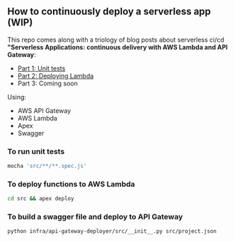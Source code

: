 ## How to continuously deploy a serverless app (WIP)

This repo comes along with a triology of blog posts about serverless ci/cd __"Serverless Applications: continuous delivery with AWS Lambda and API Gateway__:

- [Part 1: Unit tests](https://medium.com/@rotemtam/serverless-applications-continuous-delivery-with-aws-lambda-and-api-gateway-part-1-unit-tests-e517aa1cd09e#.pel2h58f2)
- [Part 2: Deploying Lambda](https://medium.com/@rotemtam/serverless-applications-continuous-delivery-with-aws-lambda-and-api-gateway-part-2-deploying-87e3a95236f8#.cpj7vj7eo)
- Part 3: Coming soon

Using:
- AWS API Gateway
- AWS Lambda
- Apex
- Swagger

### To run unit tests

```bash
mocha 'src/**/**.spec.js'
```

### To deploy functions to AWS Lambda

```bash
cd src && apex deploy
```

### To build a swagger file and deploy to API Gateway

```bash
python infra/api-gateway-deployer/src/__init__.py src/project.json
```

